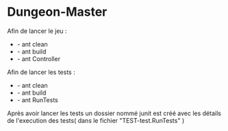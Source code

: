 # Dungeon-Master
Afin de lancer le jeu : 
		
<ul>
    <li>- ant clean </li>
    <li>- ant build </li>
    <li>- ant Controller </li>
</ul>

Afin de lancer les tests :
<ul>
	<li>- ant clean </li>
	<li>- ant build </li>
	<li>- ant RunTests</li>
</ul>

Après avoir lancer les tests un dossier nommé junit est créé avec les détails de l'execution des tests( dans le fichier "TEST-test.RunTests" )
